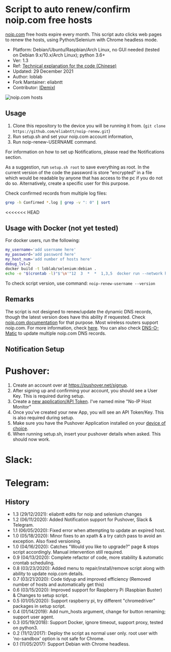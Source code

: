 # Script to auto renew/confirm noip.com free hosts

[noip.com](https://www.noip.com/) free hosts expire every month.
This script auto clicks web pages to renew the hosts,
using Python/Selenium with Chrome headless mode.

- Platform: Debian/Ubuntu/Raspbian/Arch Linux, no GUI needed (tested on Debian 9.x/10.x/Arch Linux); python 3.6+
- Ver: 1.3
- Ref: [Technical explanation for the code (Chinese)](http://www.jianshu.com/p/3c8196175147)
- Updated: 29 December 2021
- Author: loblab
- Fork Mantainer: eliabntt
- Contributor: [IDemixI](https://www.github.com/IDemixI)

![noip.com hosts](https://raw.githubusercontent.com/loblab/noip-renew/master/screenshot.png)

## Usage

1. Clone this repository to the device you will be running it from. (`git clone https://github.com/eliabntt/noip-renew.git`)
2. Run setup.sh and set your noip.com account information,
3. Run noip-renew-USERNAME command.

For information on how to set up Notifications, please read the Notifications section.

As a suggestion, run `setup.sh root` to save everything as root. In the current version of the code the password is store "encrypted" in a file which would be readable by anyone that has access to the pc if you do not do so. Alternatively, create a specific user for this purpose.

Check confirmed records from multiple log files:

``` bash
grep -h Confirmed *.log | grep -v ": 0" | sort
```

<<<<<<< HEAD
## Usage with Docker (not yet tested)

For docker users, run the following:
```sh
my_username='add username here'
my_password='add password here'
my_host_num='add number of hosts here'
debug_lvl=2
docker build -t loblab/selenium:debian .
echo -e "$(crontab -l)"$'\n'"12  3  *  *  1,3,5  docker run --network host loblab/selenium:debian ${my_username} ${my_password} ${my_host_num} ${debug_lvl}" | crontab -
```

To check script version, use command: ``noip-renew-username --version``

## Remarks

The script is not designed to renew/update the dynamic DNS records, though the latest version does have this ability if requested.
Check [noip.com documentation](https://www.noip.com/integrate) for that purpose.
Most wireless routers support noip.com. For more information, check [here](https://www.noip.com/support/knowledgebase/what-devices-support-no-ips-dynamic-dns-update-service/).
You can also check [DNS-O-Matic](https://dnsomatic.com/) to update multiple noip.com DNS records.


## Notification Setup

# Pushover:

1. Create an account over at https://pushover.net/signup.
2. After signing up and confirming your account, you should see a User Key. This is required during setup.
3. Create a [new application/API Token](https://pushover.net/apps/build). I've named mine "No-IP Host Monitor"
4. Once you've created your new App, you will see an API Token/Key. This is also required during setup.
5. Make sure you have the Pushover Application installed on your [device of choice](https://pushover.net/clients).
6. When running setup.sh, insert your pushover details when asked. This should now work.

# Slack:


# Telegram:


## History
- 1.3 (29/12/2021): eliabntt edits for noip and selenium changes
- 1.2 (06/11/2020): Added Notification support for Pushover, Slack & Telegram. 
- 1.1 (06/05/2020): Fixed error when attempting to update an expired host.
- 1.0 (05/18/2020): Minor fixes to an xpath & a try catch pass to avoid an exception. Also fixed versioning.
- 1.0 (04/16/2020): Catches "Would you like to upgrade?" page & stops script accordingly. Manual intervention still required.
- 0.9 (04/13/2020): Complete refactor of code, more stability & automatic crontab scheduling.
- 0.8 (03/23/2020): Added menu to repair/install/remove script along with ability to update noip.com details.
- 0.7 (03/21/2020): Code tidyup and improved efficiency (Removed number of hosts and automatically get this)
- 0.6 (03/15/2020): Improved support for Raspberry Pi (Raspbian Buster) & Changes to setup script.
- 0.5 (01/05/2020): Support raspberry pi, try different "chromedriver" packages in setup script.
- 0.4 (01/14/2019): Add num_hosts argument, change for button renaming; support user agent.
- 0.3 (05/19/2018): Support Docker, ignore timeout, support proxy, tested on python3.
- 0.2 (11/12/2017): Deploy the script as normal user only. root user with 'no-sandbox' option is not safe for Chrome.
- 0.1 (11/05/2017): Support Debian with Chrome headless.

